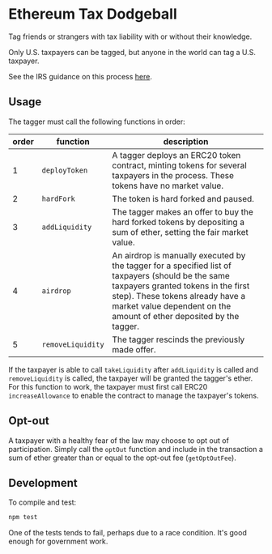 # Ethereum Tax Dodgeball

Tag friends or strangers with tax liability with or without their knowledge.

Only U.S. taxpayers can be tagged, but anyone in the world can tag a U.S. taxpayer.

See the IRS guidance on this process [here](https://www.irs.gov/pub/irs-drop/rr-19-24.pdf).

## Usage

The tagger must call the following functions in order:

| order | function | description |
|-|-|-|
| 1 | `deployToken` | A tagger deploys an ERC20 token contract, minting tokens for several taxpayers in the process.  These tokens have no market value. |
| 2 | `hardFork` | The token is hard forked and paused. |
| 3 | `addLiquidity` | The tagger makes an offer to buy the hard forked tokens by depositing a sum of ether, setting the fair market value. |
| 4 | `airdrop` | An airdrop is manually executed by the tagger for a specified list of taxpayers (should be the same taxpayers granted tokens in the first step).  These tokens already have a market value dependent on the amount of ether deposited by the tagger. |
| 5 | `removeLiquidity` | The tagger rescinds the previously made offer. |

If the taxpayer is able to call `takeLiquidity` after `addLiquidity` is called and `removeLiquidity` is called, the taxpayer will be granted the tagger's ether.  For this function to work, the taxpayer must first call ERC20 `increaseAllowance` to enable the contract to manage the taxpayer's tokens.

## Opt-out

A taxpayer with a healthy fear of the law may choose to opt out of participation.  Simply call the `optOut` function and include in the transaction a sum of ether greater than or equal to the opt-out fee (`getOptOutFee`).

## Development

To compile and test:

```bash
npm test
```

One of the tests tends to fail, perhaps due to a race condition.  It's good enough for government work.
